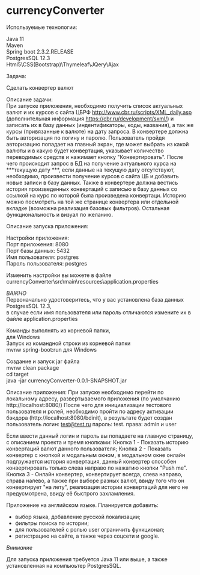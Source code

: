 # currencyConverter
Используемые технологии:

Java 11  
Maven  
Spring boot 2.3.2.RELEASE  
PostgresSQL 12.3  
Html5\CSS(Bootstrap)\Thymeleaf\JQery\Ajax  

Задача:  

Сделать конвертер валют  

Описание задачи:  
При запуске приложения, необходимо получить список актуальных валют и их курсов с сайта ЦБРФ 
http://www.cbr.ru/scripts/XML_daily.asp (дополнительная информация https://cbr.ru/development/sxml/) 
и записать их в базу данных (индентификаторы, коды, названия), а так же курсы (привязанные к валюте) 
на дату запроса. В конвертере должна быть авторизация по логину и паролю. 
Пользователь пройдя авторизацию попадает на главный экран, где может выбрать из какой валюты и 
в какую будет конвертация, указывает количество переводимых средств и нажимает кнопку "Конвертировать". 
После чего происходит запрос в БД на получение актуального курса на ***текущую дату ***, если данные на 
текущую дату отсутствуют, необходимо, произвести получение курсов с сайта ЦБ и добавить новые записи в базу 
данных. Также в конвертере должна вестись история произведенных конвертаций с записью в базу данных со ссылкой на 
курс по которой была произведена конвертаци. Историю можно посмотреть на той же странице конвертера или отдельной 
вкладке (возможна реализация базовых фильтров). Остальная функциональность и визуал по желанию.

Описание запуска приложения:  

Настройки приложения:  
Порт приложения: 8080  
Порт базы данных: 5432  
Имя пользователя: postgres  
Пароль пользователя: postgres  
  
Изменить настройки вы можете в файле currencyConverter\src\main\resources\application.properties  
  
*ВАЖНО*  
Первоначально удостоверитесь, что у вас установлена база данных PostgresSQL 12.3,   
в случае если имя пользователя или пароль отличаются измените их в файле application.properties  
  
Команды выполнять из корневой папки,  
для Windows   
Запуск из командной строки из корневой папки   
mvnw spring-boot:run для Windows  

Создание и запуск jar файла   
mvnw clean package  
cd target  
java -jar currencyConverter-0.0.1-SNAPSHOT.jar  

Описание приложения:
При запуске необходимо перейти по локальному адресу, развертываемого приложения (по умолчанию http://localhost:8080/)
После чего для инициализации тестового пользователя и ролей, необходимо пройти по адресу активации бэкдора (http://localhost:8080/bdinit),
в результате будет создан пользователь 
логин: test@test.ru 
пароль: test. 
права: admin и user

Если ввести данный логин и пароль вы попадаете на главную страницу, с описанием проекта и тремя кнопками:
Кнопка 1 - Показать историю конвертаций валют данного пользователя;
Кнопка 2 - Показать конвертер с кнопкой и модальным окном, в модальном окне онлайн подгружается история конвертация, 
данный конвертер способен конвертировать только слева направо по нажатию кнопки "Push me".
Кнопка 3 - Онлайн конвертер, конвертирует всегда, слева направо, справа налево, а также при выборе разных валют, 
ввиду того что он конвертирует "на лету", реализация истории конвертаций для него не предусмотрена, 
ввиду её быстрого захламления.

Приложение на английском языке.
Планируется добавить:
- выбор языка, добавление русской локализации;
- фильтры поиска по истории;
- для пользователей с ролью user ограничить функционал;
- регистрацию на сайте, а также через соцсети и google.

*Внимание*

Для запуска приложения требуется Java 11 или выше, а также установленная на компьюьтер PostgresSQL.
